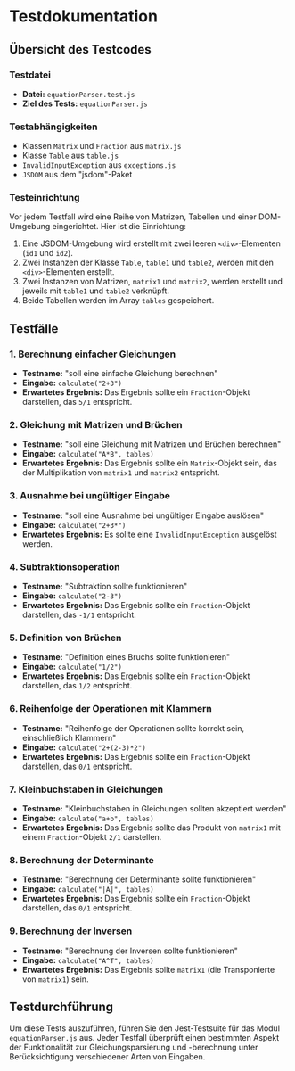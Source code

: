 # Testdokumentation

## Übersicht des Testcodes

### Testdatei
- **Datei:** `equationParser.test.js`
- **Ziel des Tests:** `equationParser.js`

### Testabhängigkeiten
- Klassen `Matrix` und `Fraction` aus `matrix.js`
- Klasse `Table` aus `table.js`
- `InvalidInputException` aus `exceptions.js`
- `JSDOM` aus dem "jsdom"-Paket

### Testeinrichtung

Vor jedem Testfall wird eine Reihe von Matrizen, Tabellen und einer DOM-Umgebung eingerichtet. Hier ist die Einrichtung:

1. Eine JSDOM-Umgebung wird erstellt mit zwei leeren `<div>`-Elementen (`id1` und `id2`).
2. Zwei Instanzen der Klasse `Table`, `table1` und `table2`, werden mit den `<div>`-Elementen erstellt.
3. Zwei Instanzen von Matrizen, `matrix1` und `matrix2`, werden erstellt und jeweils mit `table1` und `table2` verknüpft.
4. Beide Tabellen werden im Array `tables` gespeichert.

## Testfälle

### 1. Berechnung einfacher Gleichungen
- **Testname:** "soll eine einfache Gleichung berechnen"
- **Eingabe:** `calculate("2+3")`
- **Erwartetes Ergebnis:** Das Ergebnis sollte ein `Fraction`-Objekt darstellen, das `5/1` entspricht.

### 2. Gleichung mit Matrizen und Brüchen
- **Testname:** "soll eine Gleichung mit Matrizen und Brüchen berechnen"
- **Eingabe:** `calculate("A*B", tables)`
- **Erwartetes Ergebnis:** Das Ergebnis sollte ein `Matrix`-Objekt sein, das der Multiplikation von `matrix1` und `matrix2` entspricht.

### 3. Ausnahme bei ungültiger Eingabe
- **Testname:** "soll eine Ausnahme bei ungültiger Eingabe auslösen"
- **Eingabe:** `calculate("2+3*")`
- **Erwartetes Ergebnis:** Es sollte eine `InvalidInputException` ausgelöst werden.

### 4. Subtraktionsoperation
- **Testname:** "Subtraktion sollte funktionieren"
- **Eingabe:** `calculate("2-3")`
- **Erwartetes Ergebnis:** Das Ergebnis sollte ein `Fraction`-Objekt darstellen, das `-1/1` entspricht.

### 5. Definition von Brüchen
- **Testname:** "Definition eines Bruchs sollte funktionieren"
- **Eingabe:** `calculate("1/2")`
- **Erwartetes Ergebnis:** Das Ergebnis sollte ein `Fraction`-Objekt darstellen, das `1/2` entspricht.

### 6. Reihenfolge der Operationen mit Klammern
- **Testname:** "Reihenfolge der Operationen sollte korrekt sein, einschließlich Klammern"
- **Eingabe:** `calculate("2+(2-3)*2")`
- **Erwartetes Ergebnis:** Das Ergebnis sollte ein `Fraction`-Objekt darstellen, das `0/1` entspricht.

### 7. Kleinbuchstaben in Gleichungen
- **Testname:** "Kleinbuchstaben in Gleichungen sollten akzeptiert werden"
- **Eingabe:** `calculate("a+b", tables)`
- **Erwartetes Ergebnis:** Das Ergebnis sollte das Produkt von `matrix1` mit einem `Fraction`-Objekt `2/1` darstellen.

### 8. Berechnung der Determinante
- **Testname:** "Berechnung der Determinante sollte funktionieren"
- **Eingabe:** `calculate("|A|", tables)`
- **Erwartetes Ergebnis:** Das Ergebnis sollte ein `Fraction`-Objekt darstellen, das `0/1` entspricht.

### 9. Berechnung der Inversen
- **Testname:** "Berechnung der Inversen sollte funktionieren"
- **Eingabe:** `calculate("A^T", tables)`
- **Erwartetes Ergebnis:** Das Ergebnis sollte `matrix1` (die Transponierte von `matrix1`) sein.

## Testdurchführung

Um diese Tests auszuführen, führen Sie den Jest-Testsuite für das Modul `equationParser.js` aus. Jeder Testfall überprüft einen bestimmten Aspekt der Funktionalität zur Gleichungsparsierung und -berechnung unter Berücksichtigung verschiedener Arten von Eingaben.

